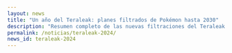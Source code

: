 ```yaml
---
layout: news
title: "Un año del Teraleak: planes filtrados de Pokémon hasta 2030"
description: "Resumen completo de las nuevas filtraciones del Teraleak con los proyectos de Pokémon hasta 2030."
permalink: /noticias/teraleak-2024/
news_id: teraleak-2024
---
```

